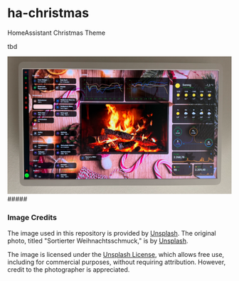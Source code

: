 # ha-christmas
HomeAssistant Christmas Theme

tbd

<img width="1024" alt="image" src="https://github.com/chriopter/christmas-bonfire-theme/blob/main/images/Example%20Picture.png">
#####

### Image Credits

The image used in this repository is provided by [Unsplash](https://unsplash.com). The original photo, titled "Sortierter Weihnachtsschmuck," is by [Unsplash](https://unsplash.com/de/fotos/sortierter-weihnachtsschmuck-7VOyZ0-iO0o).

The image is licensed under the [Unsplash License](https://unsplash.com/license), which allows free use, including for commercial purposes, without requiring attribution. However, credit to the photographer is appreciated.
